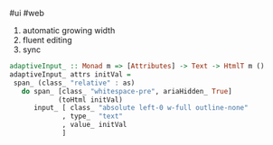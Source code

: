 #ui #web 

1. automatic growing width
2. fluent editing
3. sync

 ```haskell
adaptiveInput_ :: Monad m => [Attributes] -> Text -> HtmlT m ()
adaptiveInput_ attrs initVal =
  span_ (class_ "relative" : as)
    do span_ [class_ "whitespace-pre", ariaHidden_ True] 
             (toHtml initVal)
       input_ [ class_ "absolute left-0 w-full outline-none"
              , type_  "text"
              , value_ initVal
              ]

```